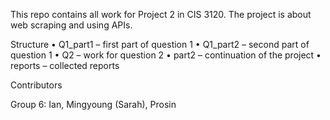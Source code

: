 This repo contains all work for Project 2 in CIS 3120. The project is about web scraping and using APIs.

Structure
	•	Q1_part1 – first part of question 1
	•	Q1_part2 – second part of question 1
	•	Q2 – work for question 2
	•	part2 – continuation of the project
	•	reports – collected reports

Contributors

Group 6: Ian, Mingyoung (Sarah), Prosin
